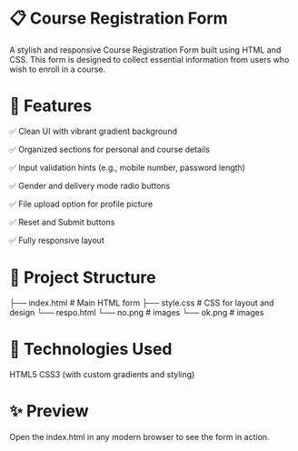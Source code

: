 # 📋 Course Registration Form
A stylish and responsive Course Registration Form built using HTML and CSS. This form is designed to collect essential information from users who wish to enroll in a course.

<!-- Update the path if needed -->

# 🔧 Features
✅ Clean UI with vibrant gradient background

✅ Organized sections for personal and course details

✅ Input validation hints (e.g., mobile number, password length)

✅ Gender and delivery mode radio buttons

✅ File upload option for profile picture

✅ Reset and Submit buttons

✅ Fully responsive layout

# 📁 Project Structure

├── index.html      # Main HTML form
├── style.css       # CSS for layout and design
└── respo.html
└── no.png  # images
└── ok.png # images 

# 🧪 Technologies Used
   HTML5
   CSS3 (with custom gradients and styling)

# ✨ Preview
Open the index.html in any modern browser to see the form in action.

